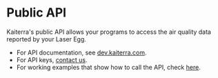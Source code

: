 # Public API
Kaiterra's public API allows your programs to access the air quality data reported by your Laser Egg.

- For API documentation, see [dev.kaiterra.com](http://dev.kaiterra.com/).
- For API keys, [contact us](mailto:support@kaiterra.com).
- For working examples that show how to call the API, check [here](examples/restv1-auth.py).
